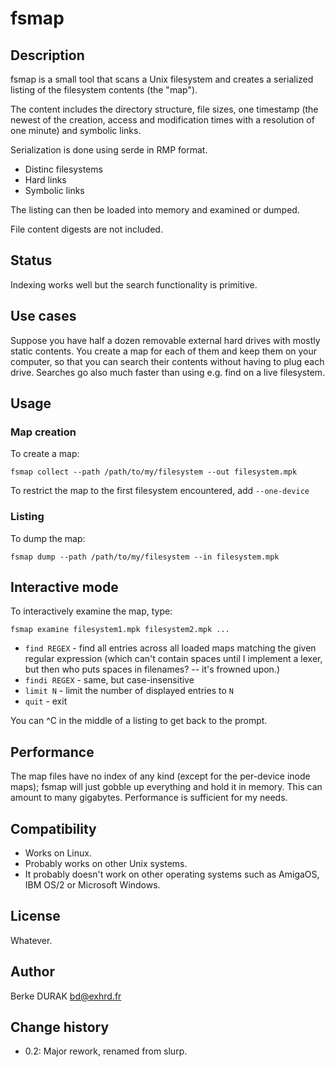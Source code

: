 # fsmap

## Description

fsmap is a small tool that scans a Unix filesystem and creates a
serialized listing of the filesystem contents (the "map").

The content includes the directory structure, file sizes, one
timestamp (the newest of the creation, access and modification
times with a resolution of one minute) and symbolic links.

Serialization is done using serde in RMP format.

- Distinc filesystems
- Hard links
- Symbolic links

The listing can then be loaded into memory and examined or dumped.

File content digests are not included.

## Status

Indexing works well but the search functionality is primitive.

## Use cases

Suppose you have half a dozen removable external hard drives with
mostly static contents.  You create a map for each of them and keep
them on your computer, so that you can search their contents without
having to plug each drive.  Searches go also much faster than using
e.g. find on a live filesystem.

## Usage

### Map creation

To create a map:

`fsmap collect --path /path/to/my/filesystem --out filesystem.mpk`

To restrict the map to the first filesystem encountered, add `--one-device`

### Listing

To dump the map:

`fsmap dump --path /path/to/my/filesystem --in filesystem.mpk`

## Interactive mode

To interactively examine the map, type:

`fsmap examine filesystem1.mpk filesystem2.mpk ...`

- `find REGEX` - find all entries across all loaded maps matching the
given regular expression (which can't contain spaces until I implement
a lexer, but then who puts spaces in filenames? -- it's frowned upon.)
- `findi REGEX` - same, but case-insensitive
- `limit N` - limit the number of displayed entries to `N`
- `quit` - exit

You can ^C in the middle of a listing to get back to the prompt.

## Performance

The map files have no index of any kind (except for the per-device
inode maps); fsmap will just gobble up everything and hold it in
memory.  This can amount to many gigabytes.  Performance is sufficient
for my needs.

## Compatibility

- Works on Linux.
- Probably works on other Unix systems.
- It probably doesn't work on other operating systems such as AmigaOS,
  IBM OS/2 or Microsoft Windows.

## License

Whatever.

## Author

Berke DURAK <bd@exhrd.fr>

## Change history

- 0.2: Major rework, renamed from slurp.
